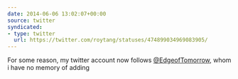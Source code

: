 ```yaml
---
date: 2014-06-06 13:02:07+00:00
source: twitter
syndicated:
- type: twitter
  url: https://twitter.com/roytang/statuses/474899034969083905/
---
```


For some reason, my twitter account now follows [@EdgeofTomorrow](https://twitter.com/EdgeofTomorrow/), whom i have no memory of adding